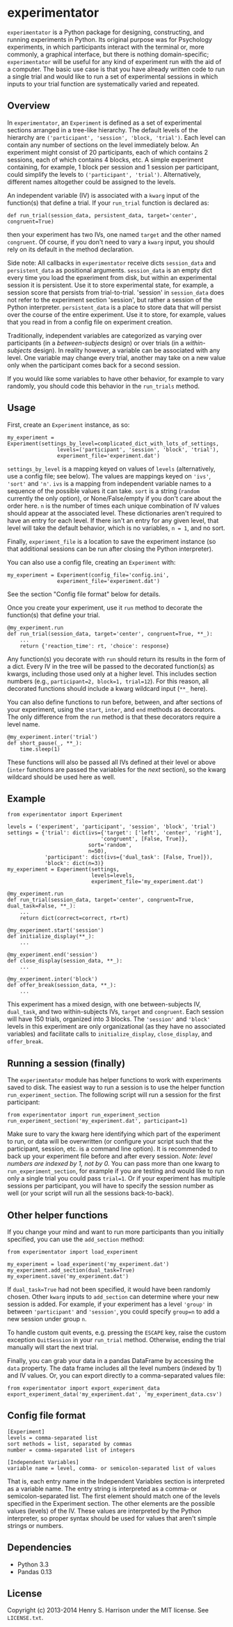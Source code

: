 experimentator
==============

`experimentator` is a Python package for designing, constructing, and running experiments in Python. Its original purpose was for Psychology experiments, in which participants  interact with the terminal or, more commonly, a graphical interface, but there is nothing domain-specific; `experimentator` will be useful for any kind of experiment run with the aid of a computer. The basic use case is that you have already written code to run a single trial and would like to run a set of experimental sessions in which inputs to your trial function are systematically varied and repeated.

Overview
-----
In `experimentator`, an `Experiment` is defined as a set of experimental sections arranged in a tree-like hierarchy. The default levels of the hierarchy are `('participant', 'session', 'block, 'trial')`. Each level can contain any number of sections on the level immediately below. An experiment might consist of 20 participants, each of which contains 2 sessions, each of which contains 4 blocks, etc. A simple experiment containing, for example, 1 block per session and 1 session per participant, could simplify the levels to `('participant', 'trial')`. Alternatively, different names altogether could be assigned to the levels.

 An independent variable (IV) is associated with a `kwarg` input of the function(s) that define a trial. If your `run_trial` function is declared as:

    def run_trial(session_data, persistent_data, target='center', congruent=True)

then your experiment has two IVs, one named `target` and the other named `congruent`. Of course, if you don't need to vary a `kwarg` input, you should rely on its default in the method declaration.

Side note: All callbacks in `experimentator` receive dicts `session_data` and `persistent_data` as positional arguments. `session_data` is an empty dict every time you load the epxeriment from disk, but within an experimental session it is persistent. Use it to store experimental state, for example, a session score that persists from trial-to-trial. 'session' in `session_data` does not refer to the experiment section 'session', but rather a session of the Python interpreter. `persistent_data` is a place to store data that will persist over the course of the entire experiment. Use it to store, for example, values that you read in from a config file on experiment creation.

Traditionally, independent variables are categorized as varying over participants (in a _between-subjects_ design) or over trials (in a _within-subjects_ design). In reality however, a variable can be associated with any level. One variable may change every  trial, another may take on a new value only when the participant comes back for a second session.

If you would like some variables to have other behavior, for example to vary randomly, you should code this behavior in the `run_trials` method.

Usage
-----
First, create an `Experiment` instance, as so:

    my_experiment = Experiment(settings_by_level=complicated_dict_with_lots_of_settings,
                    levels=('participant', 'session', 'block', 'trial'),
                    experiment_file='experiment.dat')

`settings_by_level` is a mapping keyed on values of `levels` (alternatively, use a config file; see below). The values are mappings keyed on `'ivs'`, `'sort'` and `'n'`. `ivs` is a mapping from independent variable names to a sequence of the possible values it can take. `sort` is a string (`random` currently the only option), or None/False/empty if you don't care about the order here. `n` is the number of times each unique combination of IV values should appear at the associated level. These dictionaries aren't required to have an entry for each level. If there isn't an entry for any given level, that level will take the default behavior, which is no variables, `n = 1`, and no sort.

Finally, `experiment_file` is a location to save the experiment instance (so that additional sessions can be run after closing the Python interpreter).

You can also use a config file, creating an `Experiment` with:

    my_experiment = Experiment(config_file='config.ini',
                    experiment_file='experiment.dat')

See the section "Config file format" below for details.

Once you create your experiment, use it `run` method to decorate the function(s) that define your trial.

    @my_experiment.run
    def run_trial(session_data, target='center', congruent=True, **_):
        ...
        return {'reaction_time': rt, 'choice': response}

Any function(s) you decorate with `run` should return its results in the form of a dict. Every IV in the tree will be passed to the decorated function(s) as kwargs, including those used only at a higher level. This includes section numbers (e.g., `participant=2, block=1, trial=12`). For this reason, all decorated functions should include a kwarg wildcard input (`**_` here).

You can also define functions to run before, between, and after sections of your experiment, using the `start`, `inter`, and `end` methods as decorators. The only difference from the `run` method is that these decorators require a level name.

    @my_experiment.inter('trial')
    def short_pause(_, **_):
        time.sleep(1)

These functions will also be passed all IVs defined at their level or above (`inter` functions are passed the variables for the _next_ section), so the kwarg wildcard should be used here as well.

Example
---

    from experimentator import Experiment

    levels = ('experiment', 'participant', 'session', 'block', 'trial')
    settings = {'trial': dict(ivs={'target': ['left', 'center', 'right'],
                                  'congruent', [False, True]},
                              sort='random',
                              n=50),
                'participant': dict(ivs={'dual_task': [False, True]}),
                'block': dict(n=3)}
    my_experiment = Experiment(settings,
                               levels=levels,
                               experiment_file='my_experiment.dat')

    @my_experiment.run
    def run_trial(session_data, target='center', congruent=True, dual_task=False, **_):
        ...
        return dict(correct=correct, rt=rt)

    @my_experiment.start('session')
    def initialize_display(**_):
        ...

    @my_experiment.end('session')
    def close_display(session_data, **_):
        ...

    @my_experiment.inter('block')
    def offer_break(session_data, **_):
        ...

This experiment has a mixed design, with one between-subjects IV, `dual_task`, and two within-subjects IVs, `target` and `congruent`. Each session will have 150 trials, organized into 3 blocks. The `'session'` and `'block'` levels in this experiment are only organizational (as they have no associated variables) and facilitate calls to `initialize_display`, `close_display`, and `offer_break`.

Running a session (finally)
-------
The `experimentator` module has helper functions to work with experiments saved to disk. The easiest way to run a session is to use the helper function `run_experiment_section`. The following script will run a session for the first participant:

    from experimentator import run_experiment_section
    run_experiment_section('my_experiment.dat', participant=1)

Make sure to vary the kwarg here identifying which part of the experiment to run, or data will be overwritten (or configure your script such that the participant, session, etc. is a command line option). It is recommended to back up your experiment file before and after every session.
*Note: level numbers are indexed by 1, not by 0.*
You can pass more than one kwarg to `run_experiment_section`, for example if you are testing and would like to run only a single trial you could pass `trial=1`. Or if your experiment has multiple sessions per participant, you will have to specify the session number as well (or your script will run all the sessions back-to-back).

Other helper functions
----
If you change your mind and want to run more participants than you initially specified, you can use the `add_section` method:

    from experimentator import load_experiment

    my_experiment = load_experiment('my_experiment.dat')
    my_experiment.add_section(dual_task=True)
    my_experiment.save('my_experiment.dat')

If `dual_task=True` had not been specified, it would have been randomly chosen. Other `kwarg` inputs to `add_section` can determine where your new session is added. For example, if your experiment has a level `'group'` in between `'participant'` and `'session'`, you could specify `group=n` to add a new session under group `n`.

To handle custom quit events, e.g. pressing the `ESCAPE` key, raise the custom exception `QuitSession` in your `run_trial` method. Otherwise, ending the trial manually will start the next trial.

Finally, you can grab your data in a pandas DataFrame by accessing the `data` property. The data frame includes all the level numbers (indexed by 1) and IV values. Or, you can export directly to a comma-separated values file:

    from experimentator import export_experiment_data
    export_experiment_data('my_experiment.dat', 'my_experiment_data.csv')

Config file format
-------
    [Experiment]
    levels = comma-separated list
    sort methods = list, separated by commas
    number = comma-separated list of integers

    [Independent Variables]
    variable name = level, comma- or semicolon-separated list of values

That is, each entry name in the Independent Variables section is interpreted as a variable name. The entry string is interpreted as a comma- or semicolon-separated list. The first element should match one of the levels specified in the Experiment section. The other elements are the possible values (levels) of the IV. These values are interpreted by the Python interpreter, so proper syntax should be used for values that aren't simple strings or numbers.

Dependencies
------------

  * Python 3.3
  * Pandas 0.13

License
-------

Copyright (c) 2013-2014 Henry S. Harrison under the MIT license. See ``LICENSE.txt``.
